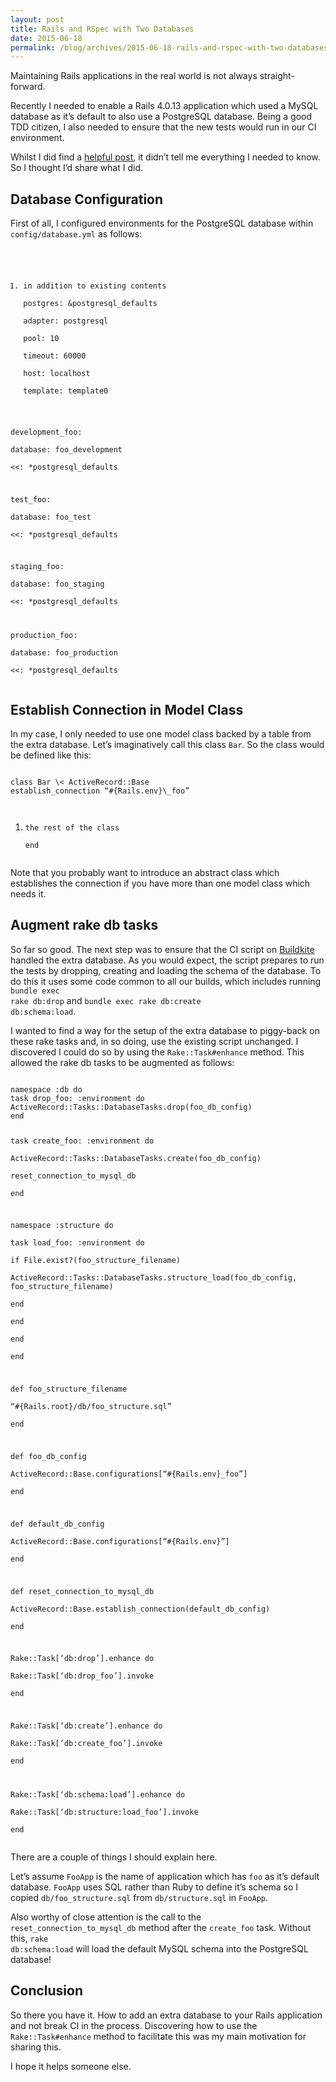 ```yaml
---
layout: post
title: Rails and RSpec with Two Databases
date: 2015-06-18
permalink: /blog/archives/2015-06-18-rails-and-rspec-with-two-databases
---
```


Maintaining Rails applications in the real world is not always
straight-forward.

Recently I needed to enable a Rails 4.0.13 application which used a
MySQL database as it’s default to also use a PostgreSQL database. Being
a good TDD citizen, I also needed to ensure that the new tests would run
in our CI environment.

Whilst I did find a [helpful
post](http://blog.nistu.de/2012/03/25/multi-database-setup-with-rails-and-rspec),
it didn’t tell me everything I needed to know. So I thought I’d share
what I did.

## Database Configuration

First of all, I configured environments for the PostgreSQL database
within <code>config/database.yml</code> as follows:

<code lang='ruby'>

1.  in addition to existing contents  
    postgres: &postgresql_defaults  
    adapter: postgresql  
    pool: 10  
    timeout: 60000  
    host: localhost  
    template: template0

development_foo:  
database: foo_development  
\<\<: \*postgresql_defaults

test_foo:  
database: foo_test  
\<\<: \*postgresql_defaults

staging_foo:  
database: foo_staging  
\<\<: \*postgresql_defaults

production_foo:  
database: foo_production  
\<\<: \*postgresql_defaults  
</code>

## Establish Connection in Model Class

In my case, I only needed to use one model class backed by a table from
the extra database. Let’s imaginatively call this class
<code>Bar</code>. So the class would be defined like this:

<code lang='ruby'>  
class Bar \< ActiveRecord::Base  
establish_connection “#{Rails.env}\_foo”

1.  the rest of the class  
    end  
    </code>

Note that you probably want to introduce an abstract class which
establishes the connection if you have more than one model class which
needs it.

## Augment rake db tasks

So far so good. The next step was to ensure that the CI script on
[Buildkite](https://buildkite.com/) handled the extra database. As you
would expect, the script prepares to run the tests by dropping, creating
and loading the schema of the database. To do this it uses some code
common to all our builds, which includes running <code>bundle exec rake
db:drop</code> and <code>bundle exec rake db:create
db:schema:load</code>.

I wanted to find a way for the setup of the extra database to piggy-back
on these rake tasks and, in so doing, use the existing script unchanged.
I discovered I could do so by using the <code>Rake::Task#enhance</code>
method. This allowed the rake db tasks to be augmented as follows:

<code lang='ruby'>  
namespace :db do  
task drop_foo: :environment do  
ActiveRecord::Tasks::DatabaseTasks.drop(foo_db_config)  
end

task create_foo: :environment do  
ActiveRecord::Tasks::DatabaseTasks.create(foo_db_config)  
reset_connection_to_mysql_db  
end

namespace :structure do  
task load_foo: :environment do  
if File.exist?(foo_structure_filename)  
ActiveRecord::Tasks::DatabaseTasks.structure_load(foo_db_config,
foo_structure_filename)  
end  
end  
end  
end

def foo_structure_filename  
“#{Rails.root}/db/foo_structure.sql”  
end

def foo_db_config  
ActiveRecord::Base.configurations\[“#{Rails.env}\_foo”\]  
end

def default_db_config  
ActiveRecord::Base.configurations\[“#{Rails.env}”\]  
end

def reset_connection_to_mysql_db  
ActiveRecord::Base.establish_connection(default_db_config)  
end

Rake::Task\[‘db:drop’\].enhance do  
Rake::Task\[‘db:drop_foo’\].invoke  
end

Rake::Task\[‘db:create’\].enhance do  
Rake::Task\[‘db:create_foo’\].invoke  
end

Rake::Task\[‘db:schema:load’\].enhance do  
Rake::Task\[‘db:structure:load_foo’\].invoke  
end  
</code>

There are a couple of things I should explain here.

Let’s assume <code>FooApp</code> is the name of application which has
<code>foo</code> as it’s default database. <code>FooApp</code> uses SQL
rather than Ruby to define it’s schema so I copied
<code>db/foo_structure.sql</code> from <code>db/structure.sql</code> in
<code>FooApp</code>.

Also worthy of close attention is the call to the
<code>reset_connection_to_mysql_db</code> method after the
<code>create_foo</code> task. Without this, <code>rake
db:schema:load</code> will load the default MySQL schema into the
PostgreSQL database!

## Conclusion

So there you have it. How to add an extra database to your Rails
application and not break CI in the process. Discovering how to use the
<code>Rake::Task#enhance</code> method to facilitate this was my main
motivation for sharing this.

I hope it helps someone else.
